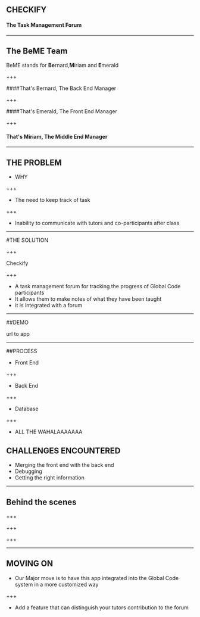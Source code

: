  
### 
## CHECKIFY
#### The Task Management Forum


---

## The BeME Team

 BeME stands for **Be**rnard,**M**iriam and **E**merald

+++

####That's Bernard, The Back End Manager

+++

####That's Emerald, The Front End Manager

+++
#### That's Miriam, The Middle End Manager




---
 
 

## THE PROBLEM


- WHY

+++

- The need to keep track of task

+++

- Inability to communicate with tutors and co-participants after class 



---
 
#THE SOLUTION


+++

<span class="primary">Checkify</span> 

+++

- A task management forum for tracking the progress of Global Code participants 
- It allows them to make notes of what they have been taught
- it is integrated with a forum



---

##DEMO

 url to app


 ---

##PROCESS
 

- Front End

+++

- Back End

+++

- Database


+++

- ALL THE WAHALAAAAAAA



 

## CHALLENGES ENCOUNTERED

- Merging the front end with the back end
- Debugging
- Getting the right information 


---
## Behind the scenes
 

+++

+++

+++

---

## MOVING ON

- Our Major move is to have this app integrated into the Global Code system in a more customized way

+++

- Add a feature that can distinguish your tutors contribution to the forum





